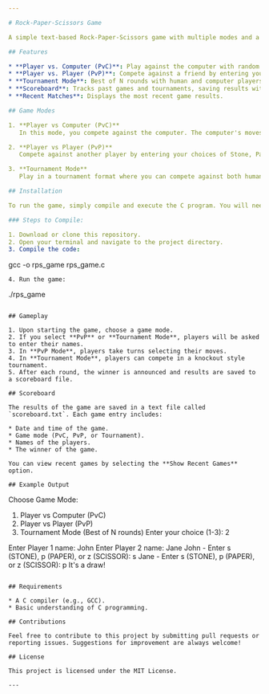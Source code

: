 ```yaml
---

# Rock-Paper-Scissors Game

A simple text-based Rock-Paper-Scissors game with multiple modes and a scoreboard. Players can compete against each other, face off against a computer, or participate in a tournament mode with a variety of players.

## Features

* **Player vs. Computer (PvC)**: Play against the computer with random moves.
* **Player vs. Player (PvP)**: Compete against a friend by entering your moves.
* **Tournament Mode**: Best of N rounds with human and computer players.
* **Scoreboard**: Tracks past games and tournaments, saving results with timestamps.
* **Recent Matches**: Displays the most recent game results.

## Game Modes

1. **Player vs Computer (PvC)**
   In this mode, you compete against the computer. The computer's moves are randomly selected. You can choose between Stone, Paper, or Scissors.

2. **Player vs Player (PvP)**
   Compete against another player by entering your choices of Stone, Paper, or Scissors.

3. **Tournament Mode**
   Play in a tournament format where you can compete against both human and computer players. The tournament progresses through rounds where winners advance.

## Installation

To run the game, simply compile and execute the C program. You will need a C compiler installed on your machine.

### Steps to Compile:

1. Download or clone this repository.
2. Open your terminal and navigate to the project directory.
3. Compile the code:

   ```
   gcc -o rps_game rps_game.c
   ```
4. Run the game:

   ```
   ./rps_game
   ```

## Gameplay

1. Upon starting the game, choose a game mode.
2. If you select **PvP** or **Tournament Mode**, players will be asked to enter their names.
3. In **PvP Mode**, players take turns selecting their moves.
4. In **Tournament Mode**, players can compete in a knockout style tournament.
5. After each round, the winner is announced and results are saved to a scoreboard file.

## Scoreboard

The results of the game are saved in a text file called `scoreboard.txt`. Each game entry includes:

* Date and time of the game.
* Game mode (PvC, PvP, or Tournament).
* Names of the players.
* The winner of the game.

You can view recent games by selecting the **Show Recent Games** option.

## Example Output

```
Choose Game Mode:
1. Player vs Computer (PvC)
2. Player vs Player (PvP)
3. Tournament Mode (Best of N rounds)
Enter your choice (1-3): 2

Enter Player 1 name: John
Enter Player 2 name: Jane
John - Enter s (STONE), p (PAPER), or z (SCISSOR): s
Jane - Enter s (STONE), p (PAPER), or z (SCISSOR): p
It's a draw!
```

## Requirements

* A C compiler (e.g., GCC).
* Basic understanding of C programming.

## Contributions

Feel free to contribute to this project by submitting pull requests or reporting issues. Suggestions for improvement are always welcome!

## License

This project is licensed under the MIT License.

---
```

